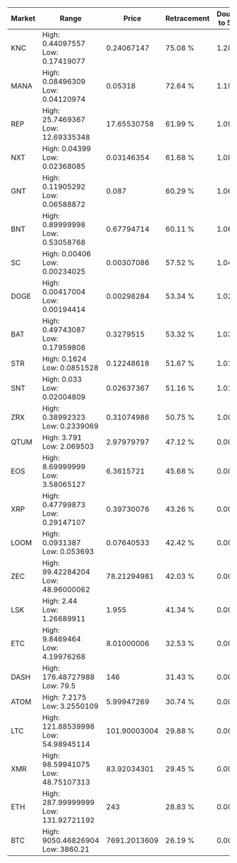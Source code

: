 | Market | Range | Price| Retracement | Doubles to 50% |
| --- | --- | --- | --- | --- |
| KNC | High: 0.44097557<br />Low: 0.17419077 | 0.24067147 | 75.08 % | 1.28 |
| MANA | High: 0.08496309<br />Low: 0.04120974 | 0.05318 | 72.64 % | 1.19 |
| REP | High: 25.7469367<br />Low: 12.69335348 | 17.65530758 | 61.99 % | 1.09 |
| NXT | High: 0.04399<br />Low: 0.02368085 | 0.03146354 | 61.68 % | 1.08 |
| GNT | High: 0.11905292<br />Low: 0.06588872 | 0.087 | 60.29 % | 1.06 |
| BNT | High: 0.89999998<br />Low: 0.53058768 | 0.67794714 | 60.11 % | 1.06 |
| SC | High: 0.00406<br />Low: 0.00234025 | 0.00307086 | 57.52 % | 1.04 |
| DOGE | High: 0.00417004<br />Low: 0.00194414 | 0.00298284 | 53.34 % | 1.02 |
| BAT | High: 0.49743087<br />Low: 0.17959808 | 0.3279515 | 53.32 % | 1.03 |
| STR | High: 0.1624<br />Low: 0.0851528 | 0.12248618 | 51.67 % | 1.01 |
| SNT | High: 0.033<br />Low: 0.02004809 | 0.02637367 | 51.16 % | 1.01 |
| ZRX | High: 0.38992323<br />Low: 0.2339069 | 0.31074986 | 50.75 % | 1.00 |
| QTUM | High: 3.791<br />Low: 2.069503 | 2.97979797 | 47.12 % | 0.00 |
| EOS | High: 8.69999999<br />Low: 3.58065127 | 6.3615721 | 45.68 % | 0.00 |
| XRP | High: 0.47799873<br />Low: 0.29147107 | 0.39730076 | 43.26 % | 0.00 |
| LOOM | High: 0.0931387<br />Low: 0.053693 | 0.07640533 | 42.42 % | 0.00 |
| ZEC | High: 99.42284204<br />Low: 48.96000062 | 78.21294981 | 42.03 % | 0.00 |
| LSK | High: 2.44<br />Low: 1.26689911 | 1.955 | 41.34 % | 0.00 |
| ETC | High: 9.8469464<br />Low: 4.19976268 | 8.01000006 | 32.53 % | 0.00 |
| DASH | High: 176.48727988<br />Low: 79.5 | 146 | 31.43 % | 0.00 |
| ATOM | High: 7.2175<br />Low: 3.2550109 | 5.99947269 | 30.74 % | 0.00 |
| LTC | High: 121.88539998<br />Low: 54.98945114 | 101.90003004 | 29.88 % | 0.00 |
| XMR | High: 98.59941075<br />Low: 48.75107313 | 83.92034301 | 29.45 % | 0.00 |
| ETH | High: 287.99999999<br />Low: 131.92721192 | 243 | 28.83 % | 0.00 |
| BTC | High: 9050.46826904<br />Low: 3860.21 | 7691.2013609 | 26.19 % | 0.00 |
